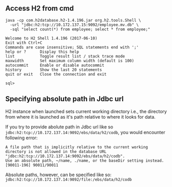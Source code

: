## Access H2 from cmd

```
java -cp com.h2database.h2-1.4.196.jar org.h2.tools.Shell \
  -url "jdbc:h2:tcp://10.172.137.15:9092/employee.mv.db" \
  -sql "select count(*) from employee; select * from employee;"

Welcome to H2 Shell 1.4.196 (2017-06-10)
Exit with Ctrl+C
Commands are case insensitive; SQL statements end with ';'
help or ?      Display this help
list           Toggle result list / stack trace mode
maxwidth       Set maximum column width (default is 100)
autocommit     Enable or disable autocommit
history        Show the last 20 statements
quit or exit   Close the connection and exit

sql> 

```

## Specifying absolute path in Jdbc url

H2 instance when launched sets current working directory i.e., the directory from where it is launched as it's path relative to where it looks for data. 

If you try to provide abolute path in Jdbc url like so `jdbc:h2:tcp://10.172.137.14:9092/ebs/data/h2/codb`, you would encounter following error:
```
A file path that is implicitly relative to the current working directory is not allowed in the database URL "jdbc:h2:tcp://10.172.137.14:9092/ebs/data/h2/codb". 
Use an absolute path, ~/name, ./name, or the baseDir setting instead. [90011-196] 90011/90011
```

Absolute paths, however, can be specified like so: `jdbc:h2:tcp://10.172.137.14:9092/file:/ebs/data/h2/codb`
